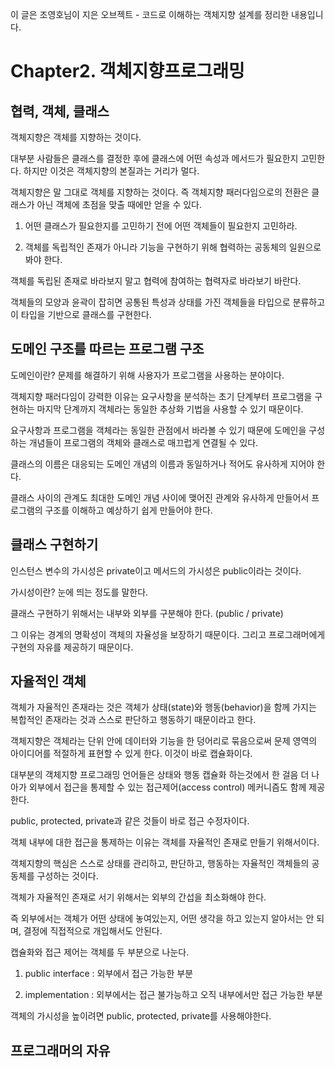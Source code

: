  이 글은 조영호님이 지은 오브젝트 - 코드로 이해하는 객체지향 설계를 정리한 내용입니다.
 
  # Chapter2. 객체지향프로그래밍
 
  ## 협력, 객체, 클래스
  
   객체지향은 객체를 지향하는 것이다.
   
   대부분 사람들은 클래스를 결정한 후에 클래스에 어떤 속성과 메서드가 필요한지 고민한다. 하지만 이것은 객체지향의 본질과는 거리가 멀다. 
   
   객체지향은 말 그대로 객체를 지향하는 것이다. 즉 객체지향 패러다임으로의 전환은 클래스가 아닌 객체에 초점을 맞출 때에만 얻을 수 있다.
   
   1. 어떤 클래스가 필요한지를 고민하기 전에 어떤 객체들이 필요한지 고민하라.
   
   2. 객체를 독립적인 존재가 아니라 기능을 구현하기 위해 협력하는 공동체의 일원으로 봐야 한다.
   
   객체를 독립된 존재로 바라보지 말고 협력에 참여하는 협력자로 바라보기 바란다.
   
   객체들의 모양과 윤곽이 잡히면 공통된 특성과 상태를 가진 객체들을 타입으로 분류하고 이 타입을 기반으로 클래스를 구현한다.
   
  ## 도메인 구조를 따르는 프로그램 구조
   
   도메인이란? 문제를 해결하기 위해 사용자가 프로그램을 사용하는 분야이다.
   
   객체지향 패러다임이 강력한 이유는 요구사항을 분석하는 초기 단계부터 프로그램을 구현하는 마지막 단계까지 객체라는 동일한 추상화 기법을 사용할 수 있기 때문이다.
   
   요구사항과 프로그램을 객체라는 동일한 관점에서 바라볼 수 있기 때문에 도메인을 구성하는 개념들이 프로그램의 객체와 클래스로 매끄럽게 연결될 수 있다.
   
   클래스의 이름은 대응되는 도메인 개념의 이름과 동일하거나 적어도 유사하게 지어야 한다.
   
   클래스 사이의 관계도 최대한 도메인 개념 사이에 맺어진 관계와 유사하게 만들어서 프로그램의 구조를 이해하고 예상하기 쉽게 만들어야 한다.

  ## 클래스 구현하기
  
   인스턴스 변수의 가시성은 private이고 메서드의 가시성은 public이라는 것이다.
    
   가시성이란? 눈에 띄는 정도를 말한다.
    
   클래스 구현하기 위해서는 내부와 외부를 구분해야 한다. (public / private)
    
   그 이유는 경계의 명확성이 객체의 자율성을 보장하기 때문이다. 그리고 프로그래머에게 구현의 자유를 제공하기 때문이다.
    
  ## 자율적인 객체
  
   객체가 자율적인 존재라는 것은 객체가 상태(state)와 행동(behavior)을 함께 가지는 복합적인 존재라는 것과 스스로 판단하고 행동하기 때문이라고 한다.
   
   객체지향은 객체라는 단위 안에 데이터와 기능을 한 덩어리로 묶음으로써 문제 영역의 아이디어를 적절하게 표현할 수 있게 한다. 이것이 바로 캡슐화이다.
   
   대부분의 객체지향 프로그래밍 언어들은 상태와 행동 캡슐화 하는것에서 한 걸음 더 나아가 외부에서 접근을 통제할 수 있는 접근제어(access control) 메커니즘도 함께 제공한다.
   
   public, protected, private과 같은 것들이 바로 접근 수정자이다.
   
   객체 내부에 대한 접근을 통제하는 이유는 객체를 자율적인 존재로 만들기 위해서이다.
   
   객체지향의 핵심은 스스로 상태를 관리하고, 판단하고, 행동하는 자율적인 객체들의 공동체를 구성하는 것이다.
   
   객체가 자율적인 존재로 서기 위해서는 외부의 간섭을 최소화해야 한다.
   
   즉 외부에서는 객체가 어떤 상태에 놓여있는지, 어떤 생각을 하고 있는지 알아서는 안 되며, 결정에 직접적으로 개입해서도 안된다.
   
   캡슐화와 접근 제어는 객체를 두 부분으로 나눈다. 
   
   1. public interface : 외부에서 접근 가능한 부분
   
   2. implementation : 외부에서는 접근 불가능하고 오직 내부에서만 접근 가능한 부분
   
   객체의 가시성을 높이려면 public, protected, private를 사용해야한다.
   
 ## 프로그래머의 자유
 
  
   
